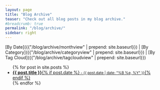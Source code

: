 ```yaml
---
layout: page
title: "Blog Archive"
teaser: "Check out all blog posts in my blog archive."
#breadcrumb: true
permalink: "/blog/archive/"
sidebar: right
---
```

[By Date]({{"/blog/archive/monthview" | prepend: site.baseurl}}) | [By Category]({{"/blog/archive/categoryview" | prepend: site.baseurl}}) | [By Tag Cloud]({{"/blog/archive/tagcloudview" | prepend: site.baseurl}})


<ul class="side-nav">
	{% for post in site.posts %}
	<li>
	<a title="Read {{ post.title | escape_once }}"  href="{{ site.baseurl }}{{ post.url }}"><strong>{{ post.title }}</strong>{% if post.date %}<small> - {{ post.date | date: "%B %e, %Y" }}</small>{% endif %}</a>
	</li>
	{% endfor %}
</ul>
